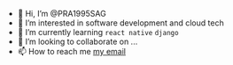 - 👋 Hi, I’m @PRA1995SAG
- 👀 I’m interested in software development and cloud tech
- 🌱 I’m currently learning `react native` `django`
- 💞️ I’m looking to collaborate on ...
- 📫 How to reach me [my email](livethefree@gmail.com)

<!---
PRA1995SAG/PRA1995SAG is a ✨ special ✨ repository because its `README.md` (this file) appears on your GitHub profile.
You can click the Preview link to take a look at your changes.
--->
